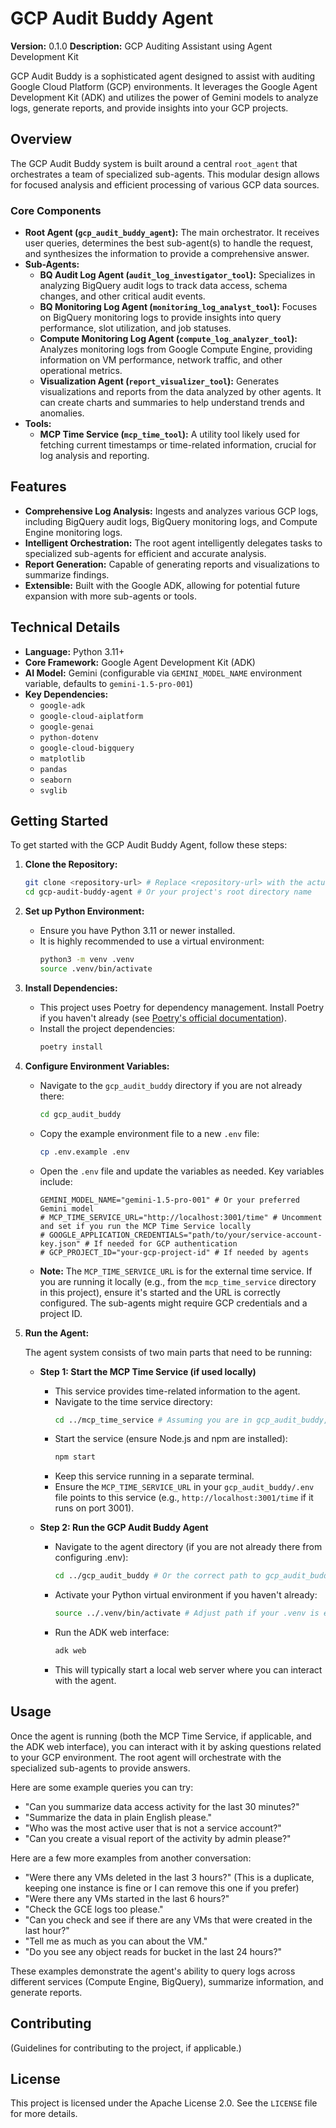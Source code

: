 # GCP Audit Buddy Agent

**Version:** 0.1.0
**Description:** GCP Auditing Assistant using Agent Development Kit

GCP Audit Buddy is a sophisticated agent designed to assist with auditing Google Cloud Platform (GCP) environments. It leverages the Google Agent Development Kit (ADK) and utilizes the power of Gemini models to analyze logs, generate reports, and provide insights into your GCP projects.

## Overview

The GCP Audit Buddy system is built around a central `root_agent` that orchestrates a team of specialized sub-agents. This modular design allows for focused analysis and efficient processing of various GCP data sources.

### Core Components

*   **Root Agent (`gcp_audit_buddy_agent`):** The main orchestrator. It receives user queries, determines the best sub-agent(s) to handle the request, and synthesizes the information to provide a comprehensive answer.
*   **Sub-Agents:**
    *   **BQ Audit Log Agent (`audit_log_investigator_tool`):** Specializes in analyzing BigQuery audit logs to track data access, schema changes, and other critical audit events.
    *   **BQ Monitoring Log Agent (`monitoring_log_analyst_tool`):** Focuses on BigQuery monitoring logs to provide insights into query performance, slot utilization, and job statuses.
    *   **Compute Monitoring Log Agent (`compute_log_analyzer_tool`):** Analyzes monitoring logs from Google Compute Engine, providing information on VM performance, network traffic, and other operational metrics.
    *   **Visualization Agent (`report_visualizer_tool`):** Generates visualizations and reports from the data analyzed by other agents. It can create charts and summaries to help understand trends and anomalies.
*   **Tools:**
    *   **MCP Time Service (`mcp_time_tool`):** A utility tool likely used for fetching current timestamps or time-related information, crucial for log analysis and reporting.

## Features

*   **Comprehensive Log Analysis:** Ingests and analyzes various GCP logs, including BigQuery audit logs, BigQuery monitoring logs, and Compute Engine monitoring logs.
*   **Intelligent Orchestration:** The root agent intelligently delegates tasks to specialized sub-agents for efficient and accurate analysis.
*   **Report Generation:** Capable of generating reports and visualizations to summarize findings.
*   **Extensible:** Built with the Google ADK, allowing for potential future expansion with more sub-agents or tools.

## Technical Details

*   **Language:** Python 3.11+
*   **Core Framework:** Google Agent Development Kit (ADK)
*   **AI Model:** Gemini (configurable via `GEMINI_MODEL_NAME` environment variable, defaults to `gemini-1.5-pro-001`)
*   **Key Dependencies:**
    *   `google-adk`
    *   `google-cloud-aiplatform`
    *   `google-genai`
    *   `python-dotenv`
    *   `google-cloud-bigquery`
    *   `matplotlib`
    *   `pandas`
    *   `seaborn`
    *   `svglib`

## Getting Started

To get started with the GCP Audit Buddy Agent, follow these steps:

1.  **Clone the Repository:**
    ```bash
    git clone <repository-url> # Replace <repository-url> with the actual URL
    cd gcp-audit-buddy-agent # Or your project's root directory name
    ```
2.  **Set up Python Environment:**
    *   Ensure you have Python 3.11 or newer installed.
    *   It is highly recommended to use a virtual environment:
        ```bash
        python3 -m venv .venv
        source .venv/bin/activate
        ```
3.  **Install Dependencies:**
    *   This project uses Poetry for dependency management. Install Poetry if you haven't already (see [Poetry's official documentation](https://python-poetry.org/docs/#installation)).
    *   Install the project dependencies:
        ```bash
        poetry install
        ```
4.  **Configure Environment Variables:**
    *   Navigate to the `gcp_audit_buddy` directory if you are not already there:
        ```bash
        cd gcp_audit_buddy
        ```
    *   Copy the example environment file to a new `.env` file:
        ```bash
        cp .env.example .env
        ```
    *   Open the `.env` file and update the variables as needed. Key variables include:
        ```env
        GEMINI_MODEL_NAME="gemini-1.5-pro-001" # Or your preferred Gemini model
        # MCP_TIME_SERVICE_URL="http://localhost:3001/time" # Uncomment and set if you run the MCP Time Service locally
        # GOOGLE_APPLICATION_CREDENTIALS="path/to/your/service-account-key.json" # If needed for GCP authentication
        # GCP_PROJECT_ID="your-gcp-project-id" # If needed by agents
        ```
    *   **Note:** The `MCP_TIME_SERVICE_URL` is for the external time service. If you are running it locally (e.g., from the `mcp_time_service` directory in this project), ensure it's started and the URL is correctly configured. The sub-agents might require GCP credentials and a project ID.
5.  **Run the Agent:**

    The agent system consists of two main parts that need to be running:

    *   **Step 1: Start the MCP Time Service (if used locally)**
        *   This service provides time-related information to the agent.
        *   Navigate to the time service directory:
            ```bash
            cd ../mcp_time_service # Assuming you are in gcp_audit_buddy, adjust if necessary
            ```
        *   Start the service (ensure Node.js and npm are installed):
            ```bash
            npm start
            ```
        *   Keep this service running in a separate terminal.
        *   Ensure the `MCP_TIME_SERVICE_URL` in your `gcp_audit_buddy/.env` file points to this service (e.g., `http://localhost:3001/time` if it runs on port 3001).

    *   **Step 2: Run the GCP Audit Buddy Agent**
        *   Navigate to the agent directory (if you are not already there from configuring .env):
            ```bash
            cd ../gcp_audit_buddy # Or the correct path to gcp_audit_buddy directory
            ```
        *   Activate your Python virtual environment if you haven't already:
            ```bash
            source ../.venv/bin/activate # Adjust path if your .venv is elsewhere
            ```
        *   Run the ADK web interface:
            ```bash
            adk web
            ```
        *   This will typically start a local web server where you can interact with the agent.

## Usage

Once the agent is running (both the MCP Time Service, if applicable, and the ADK web interface), you can interact with it by asking questions related to your GCP environment. The root agent will orchestrate with the specialized sub-agents to provide answers.

Here are some example queries you can try:

*   "Can you summarize data access activity for the last 30 minutes?"
*   "Summarize the data in plain English please."
*   "Who was the most active user that is not a service account?"
*   "Can you create a visual report of the activity by admin please?"

Here are a few more examples from another conversation:

*   "Were there any VMs deleted in the last 3 hours?" (This is a duplicate, keeping one instance is fine or I can remove this one if you prefer)
*   "Were there any VMs started in the last 6 hours?"
*   "Check the GCE logs too please."
*   "Can you check and see if there are any VMs that were created in the last hour?"
*   "Tell me as much as you can about the VM."
*   "Do you see any object reads for bucket <the-bucket-name> in the last 24 hours?"

These examples demonstrate the agent's ability to query logs across different services (Compute Engine, BigQuery), summarize information, and generate reports.

## Contributing

(Guidelines for contributing to the project, if applicable.)

## License

This project is licensed under the Apache License 2.0. See the `LICENSE` file for more details.
